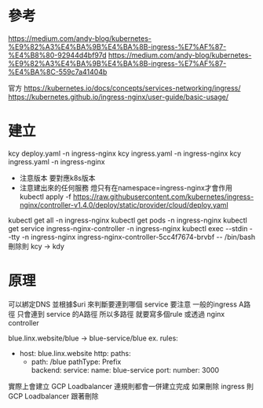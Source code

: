 # 參考
https://medium.com/andy-blog/kubernetes-%E9%82%A3%E4%BA%9B%E4%BA%8B-ingress-%E7%AF%87-%E4%B8%80-92944d4bf97d
https://medium.com/andy-blog/kubernetes-%E9%82%A3%E4%BA%9B%E4%BA%8B-ingress-%E7%AF%87-%E4%BA%8C-559c7a41404b

官方
https://kubernetes.io/docs/concepts/services-networking/ingress/
https://kubernetes.github.io/ingress-nginx/user-guide/basic-usage/

# 建立
kcy deploy.yaml -n ingress-nginx
kcy ingress.yaml -n ingress-nginx
kcy ingress.yaml -n ingress-nginx
* 注意版本 要對應k8s版本 
* 注意建出來的任何服務 燈只有在namespace=ingress-nginx才會作用
kubectl apply -f https://raw.githubusercontent.com/kubernetes/ingress-nginx/controller-v1.4.0/deploy/static/provider/cloud/deploy.yaml

kubectl get all -n ingress-nginx
kubectl get pods -n ingress-nginx
kubectl get service ingress-nginx-controller -n ingress-nginx
kubectl exec --stdin --tty -n ingress-nginx ingress-nginx-controller-5cc4f7674-brvbf -- /bin/bash
刪除則 kcy -> kdy


# 原理

可以綁定DNS
並根據$uri 來判斷要連到哪個 service
要注意 一般的ingress A路徑 只會連到 service 的A路徑
所以多路徑 就要寫多個rule
或透過 nginx controller

blue.linx.website/blue -> blue-service/blue
ex.
  rules:
  - host: blue.linx.website
    http:
      paths:
      - path: /blue
        pathType: Prefix  
        backend:
          service:
            name: blue-service
            port:
              number: 3000

實際上會建立 GCP Loadbalancer
連規則都會一併建立完成
如果刪除 ingress 則 GCP Loadbalancer 跟著刪除